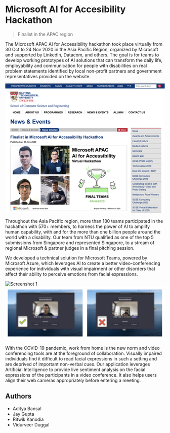 # Microsoft AI for Accesibility Hackathon
> Finalist in the APAC region

The Microsoft APAC AI for Accessibility hackathon took place virtually from 30 Oct to 24 Nov 2020 in the Asia Pacific Region, organized by Microsoft and supported by LinkedIn, Datacom, and others. The goal is for teams to develop working prototypes of AI solutions that can transform the daily life, employability and communication for people with disabilities on real problem statements identified by local non-profit partners and government representatives provided on the website.

![NTU News](img/s1.png)

Throughout the Asia Pacific region, more than 180 teams participated in the hackathon with 570+ members, to harness the power of AI to amplify human capability, with and for the more than one billion people around the world with a disability. Our team from NTU qualified as one of the top 5 submissions from Singapore and represented Singapore, to a stream of regional Microsoft & partner judges in a final pitching session.

We developed a technical solution for Microsoft Teams, powered by Microsoft Azure, which leverages AI to create a better video-conferencing experience for individuals with visual impairment or other disorders that affect their ability to perceive emotions from facial expressions.

![Screenshot 1](img/s2.png)
![Screenshot 2](img/s3.png)

With the COVID-19 pandemic, work from home is the new norm and video conferencing tools are at the foreground of collaboration. Visually impaired individuals find it difficult to read facial expressions in such a setting and are deprived of important non-verbal cues. Our application leverages Artificial Intelligence to provide live sentiment analysis on the facial expressions of the participants in a video conference. It also helps users align their web cameras appropriately before entering a meeting.

## Authors
* Aditya Bansal
* Jay Gupta
* Ritwik Kanodia
* Vidurveer Duggal
